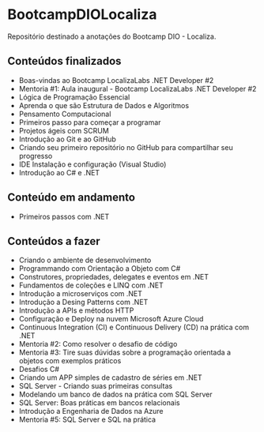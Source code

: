 # BootcampDIOLocaliza
Repositório destinado a anotações do Bootcamp DIO - Localiza.

## Conteúdos finalizados
  
 - Boas-vindas ao Bootcamp LocalizaLabs .NET Developer #2
 - Mentoria #1: Aula inaugural - Bootcamp LocalizaLabs .NET Developer #2
 - Lógica de Programação Essencial
 - Aprenda o que são Estrutura de Dados e Algoritmos 
 - Pensamento Computacional
 - Primeiros passo para começar a programar
 - Projetos ágeis com SCRUM
 - Introdução ao Git e ao GitHub
 - Criando seu primeiro repositório no GitHub para compartilhar seu progresso
 - IDE Instalação e configuração (Visual Studio)
 - Introdução ao C# e .NET

## Conteúdo em andamento 

 - Primeiros passos com .NET

## Conteúdos a fazer

 - Criando o ambiente de desenvolvimento
 - Programmando com Orientação a Objeto com C#
 - Construtores, propriedades, delegates e eventos em .NET
 - Fundamentos de coleções e LINQ com .NET
 - Introdução a microserviços com .NET
 - Introdução a Desing Patterns com .NET
 - Introdução a APIs e métodos HTTP
 - Configuração e Deploy na nuvem Microsoft Azure Cloud
 - Continuous Integration (CI) e Continuous Delivery (CD) na prática com .NET
 - Mentoria #2: Como resolver o desafio de código
 - Mentoria #3: Tire suas dúvidas sobre a programação orientada a objetos com exemplos práticos
 - Desafios C#
 - Criando um APP simples de cadastro de séries em .NET
 - SQL Server - Criando suas primeiras consultas 
 - Modelando um banco de dados na prática com SQL Server
 - SQL Server: Boas práticas em bancos relacionais 
 - Introdução a Engenharia de Dados na Azure
 - Mentoria #5: SQL Server e SQL na prática
